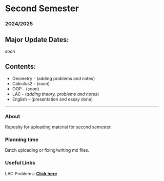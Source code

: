 # Second Semester
### 2024/2025

## Major Update Dates:
*soon*

## Contents:

- Geometry - (adding problems and notes)
- Calculus2 - (*soon*)
- OOP - (*soon*)
- LAC - (*adding theory, problems and notes*)
- English - (presentation and essay done)

---

### About

Reposity for uploading material for second semester.

### Planning time

Batch uploading or fixing/writing md files.

### Useful Links

LAC Problems: [**Click here**](https://store.fmi.uni-sofia.bg/fmi/logic/eai.html)

